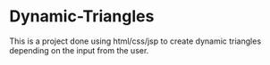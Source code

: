 # Dynamic-Triangles
This is a project done using html/css/jsp to create dynamic triangles depending on the input from the user.

